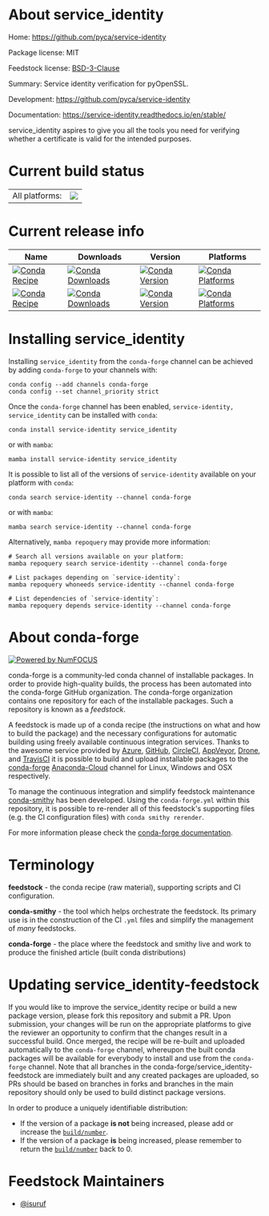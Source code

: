 About service_identity
======================

Home: https://github.com/pyca/service-identity

Package license: MIT

Feedstock license: [BSD-3-Clause](https://github.com/conda-forge/service_identity-feedstock/blob/master/LICENSE.txt)

Summary: Service identity verification for pyOpenSSL.

Development: https://github.com/pyca/service-identity

Documentation: https://service-identity.readthedocs.io/en/stable/

service_identity aspires to give you all the tools you need for verifying
whether a certificate is valid for the intended purposes.


Current build status
====================


<table><tr><td>All platforms:</td>
    <td>
      <a href="https://dev.azure.com/conda-forge/feedstock-builds/_build/latest?definitionId=4585&branchName=master">
        <img src="https://dev.azure.com/conda-forge/feedstock-builds/_apis/build/status/service_identity-feedstock?branchName=master">
      </a>
    </td>
  </tr>
</table>

Current release info
====================

| Name | Downloads | Version | Platforms |
| --- | --- | --- | --- |
| [![Conda Recipe](https://img.shields.io/badge/recipe-service--identity-green.svg)](https://anaconda.org/conda-forge/service-identity) | [![Conda Downloads](https://img.shields.io/conda/dn/conda-forge/service-identity.svg)](https://anaconda.org/conda-forge/service-identity) | [![Conda Version](https://img.shields.io/conda/vn/conda-forge/service-identity.svg)](https://anaconda.org/conda-forge/service-identity) | [![Conda Platforms](https://img.shields.io/conda/pn/conda-forge/service-identity.svg)](https://anaconda.org/conda-forge/service-identity) |
| [![Conda Recipe](https://img.shields.io/badge/recipe-service_identity-green.svg)](https://anaconda.org/conda-forge/service_identity) | [![Conda Downloads](https://img.shields.io/conda/dn/conda-forge/service_identity.svg)](https://anaconda.org/conda-forge/service_identity) | [![Conda Version](https://img.shields.io/conda/vn/conda-forge/service_identity.svg)](https://anaconda.org/conda-forge/service_identity) | [![Conda Platforms](https://img.shields.io/conda/pn/conda-forge/service_identity.svg)](https://anaconda.org/conda-forge/service_identity) |

Installing service_identity
===========================

Installing `service_identity` from the `conda-forge` channel can be achieved by adding `conda-forge` to your channels with:

```
conda config --add channels conda-forge
conda config --set channel_priority strict
```

Once the `conda-forge` channel has been enabled, `service-identity, service_identity` can be installed with `conda`:

```
conda install service-identity service_identity
```

or with `mamba`:

```
mamba install service-identity service_identity
```

It is possible to list all of the versions of `service-identity` available on your platform with `conda`:

```
conda search service-identity --channel conda-forge
```

or with `mamba`:

```
mamba search service-identity --channel conda-forge
```

Alternatively, `mamba repoquery` may provide more information:

```
# Search all versions available on your platform:
mamba repoquery search service-identity --channel conda-forge

# List packages depending on `service-identity`:
mamba repoquery whoneeds service-identity --channel conda-forge

# List dependencies of `service-identity`:
mamba repoquery depends service-identity --channel conda-forge
```


About conda-forge
=================

[![Powered by
NumFOCUS](https://img.shields.io/badge/powered%20by-NumFOCUS-orange.svg?style=flat&colorA=E1523D&colorB=007D8A)](https://numfocus.org)

conda-forge is a community-led conda channel of installable packages.
In order to provide high-quality builds, the process has been automated into the
conda-forge GitHub organization. The conda-forge organization contains one repository
for each of the installable packages. Such a repository is known as a *feedstock*.

A feedstock is made up of a conda recipe (the instructions on what and how to build
the package) and the necessary configurations for automatic building using freely
available continuous integration services. Thanks to the awesome service provided by
[Azure](https://azure.microsoft.com/en-us/services/devops/), [GitHub](https://github.com/),
[CircleCI](https://circleci.com/), [AppVeyor](https://www.appveyor.com/),
[Drone](https://cloud.drone.io/welcome), and [TravisCI](https://travis-ci.com/)
it is possible to build and upload installable packages to the
[conda-forge](https://anaconda.org/conda-forge) [Anaconda-Cloud](https://anaconda.org/)
channel for Linux, Windows and OSX respectively.

To manage the continuous integration and simplify feedstock maintenance
[conda-smithy](https://github.com/conda-forge/conda-smithy) has been developed.
Using the ``conda-forge.yml`` within this repository, it is possible to re-render all of
this feedstock's supporting files (e.g. the CI configuration files) with ``conda smithy rerender``.

For more information please check the [conda-forge documentation](https://conda-forge.org/docs/).

Terminology
===========

**feedstock** - the conda recipe (raw material), supporting scripts and CI configuration.

**conda-smithy** - the tool which helps orchestrate the feedstock.
                   Its primary use is in the construction of the CI ``.yml`` files
                   and simplify the management of *many* feedstocks.

**conda-forge** - the place where the feedstock and smithy live and work to
                  produce the finished article (built conda distributions)


Updating service_identity-feedstock
===================================

If you would like to improve the service_identity recipe or build a new
package version, please fork this repository and submit a PR. Upon submission,
your changes will be run on the appropriate platforms to give the reviewer an
opportunity to confirm that the changes result in a successful build. Once
merged, the recipe will be re-built and uploaded automatically to the
`conda-forge` channel, whereupon the built conda packages will be available for
everybody to install and use from the `conda-forge` channel.
Note that all branches in the conda-forge/service_identity-feedstock are
immediately built and any created packages are uploaded, so PRs should be based
on branches in forks and branches in the main repository should only be used to
build distinct package versions.

In order to produce a uniquely identifiable distribution:
 * If the version of a package **is not** being increased, please add or increase
   the [``build/number``](https://docs.conda.io/projects/conda-build/en/latest/resources/define-metadata.html#build-number-and-string).
 * If the version of a package **is** being increased, please remember to return
   the [``build/number``](https://docs.conda.io/projects/conda-build/en/latest/resources/define-metadata.html#build-number-and-string)
   back to 0.

Feedstock Maintainers
=====================

* [@isuruf](https://github.com/isuruf/)

